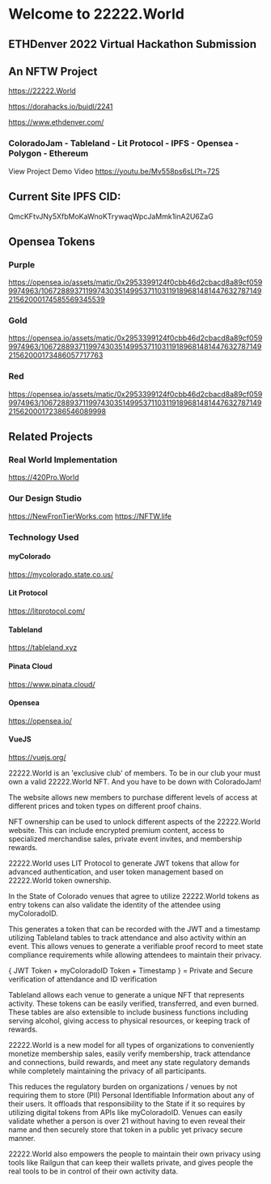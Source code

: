 # Welcome to 22222.World
## ETHDenver 2022 Virtual Hackathon Submission
## An NFTW Project

https://22222.World

https://dorahacks.io/buidl/2241

https://www.ethdenver.com/


### ColoradoJam - Tableland - Lit Protocol - IPFS - Opensea - Polygon - Ethereum

View Project Demo Video
https://youtu.be/Mv558ps6sLI?t=725

## Current Site IPFS CID: 
QmcKFtvJNy5XfbMoKaWnoKTrywaqWpcJaMmk1inA2U6ZaG

## Opensea Tokens

### Purple
https://opensea.io/assets/matic/0x2953399124f0cbb46d2cbacd8a89cf0599974963/106728893711997430351499537110311918968148144763278714921562000174585569345539

### Gold
https://opensea.io/assets/matic/0x2953399124f0cbb46d2cbacd8a89cf0599974963/106728893711997430351499537110311918968148144763278714921562000173486057717763

### Red
https://opensea.io/assets/matic/0x2953399124f0cbb46d2cbacd8a89cf0599974963/106728893711997430351499537110311918968148144763278714921562000172386546089998

## Related Projects
### Real World Implementation
https://420Pro.World

### Our Design Studio
https://NewFronTierWorks.com
https://NFTW.life

### Technology Used

#### myColorado
https://mycolorado.state.co.us/

#### Lit Protocol
https://litprotocol.com/

#### Tableland
https://tableland.xyz

#### Pinata Cloud
https://www.pinata.cloud/

#### Opensea
https://opensea.io/

#### VueJS
https://vuejs.org/


22222.World is an 'exclusive club' of members. To be in our club your must own a valid 22222.World NFT. And you have to be down with ColoradoJam!

The website allows new members to purchase different levels of access at different prices and token types on different proof chains.

NFT ownership can be used to unlock different aspects of the 22222.World website. This can include encrypted premium content, access to specialized merchandise sales, private event invites, and membership rewards.

22222.World uses LIT Protocol to generate JWT tokens that allow for advanced authentication, and user token management based on 22222.World token ownership.

In the State of Colorado venues that agree to utilize 22222.World tokens as entry tokens can also validate the identity of the attendee using myColoradoID.

This generates a token that can be recorded with the JWT and a timestamp utilizing Tableland tables to track attendance and also activity within an event. This allows venues to generate a verifiable proof record to meet state compliance requirements while allowing attendees to maintain their privacy.

{ JWT Token + myColoradoID Token + Timestamp } = Private and Secure verification of attendance and ID verification

Tableland allows each venue to generate a unique NFT that represents activity. These tokens can be easily verified, transferred, and even burned. These tables are also extensible to include business functions including serving alcohol, giving access to physical resources, or keeping track of rewards.

22222.World is a new model for all types of organizations to conveniently monetize membership sales, easily verify membership, track attendance and connections, build rewards, and meet any state regulatory demands while completely maintaining the privacy of all participants.

This reduces the regulatory burden on organizations / venues by not requiring them to store (PII) Personal Identifiable Information about any of their users. It offloads that responsibility to the State if it so requires by utilizing digital tokens from APIs like myColoradoID. Venues can easily validate whether a person is over 21 without having to even reveal their name and then securely store that token in a public yet privacy secure manner.

22222.World also empowers the people to maintain their own privacy using tools like Railgun that can keep their wallets private, and gives people the real tools to be in control of their own activity data.